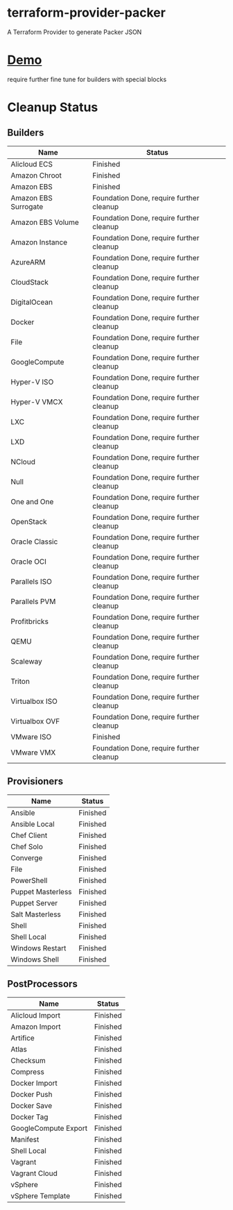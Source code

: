 # terraform-provider-packer
A Terraform Provider to generate Packer JSON

# [Demo](https://asciinema.org/a/189475)

require further fine tune for builders with special blocks

# Cleanup Status

## Builders
|Name|Status|
|--|--|
|Alicloud ECS|Finished|
|Amazon Chroot|Finished|
|Amazon EBS|Finished|
|Amazon EBS Surrogate|Foundation Done, require further cleanup|
|Amazon EBS Volume|Foundation Done, require further cleanup|
|Amazon Instance|Foundation Done, require further cleanup|
|AzureARM|Foundation Done, require further cleanup|
|CloudStack|Foundation Done, require further cleanup|
|DigitalOcean|Foundation Done, require further cleanup|
|Docker|Foundation Done, require further cleanup|
|File|Foundation Done, require further cleanup|
|GoogleCompute|Foundation Done, require further cleanup|
|Hyper-V ISO|Foundation Done, require further cleanup|
|Hyper-V VMCX|Foundation Done, require further cleanup|
|LXC|Foundation Done, require further cleanup|
|LXD|Foundation Done, require further cleanup|
|NCloud|Foundation Done, require further cleanup|
|Null|Foundation Done, require further cleanup|
|One and One|Foundation Done, require further cleanup|
|OpenStack|Foundation Done, require further cleanup|
|Oracle Classic|Foundation Done, require further cleanup|
|Oracle OCI|Foundation Done, require further cleanup|
|Parallels ISO|Foundation Done, require further cleanup|
|Parallels PVM|Foundation Done, require further cleanup|
|Profitbricks|Foundation Done, require further cleanup|
|QEMU|Foundation Done, require further cleanup|
|Scaleway|Foundation Done, require further cleanup|
|Triton|Foundation Done, require further cleanup|
|Virtualbox ISO|Foundation Done, require further cleanup|
|Virtualbox OVF|Foundation Done, require further cleanup|
|VMware ISO|Finished|
|VMware VMX|Foundation Done, require further cleanup|

## Provisioners
|Name|Status|
|--|--|
|Ansible|Finished|
|Ansible Local|Finished|
|Chef Client|Finished|
|Chef Solo|Finished|
|Converge|Finished|
|File|Finished|
|PowerShell|Finished|
|Puppet Masterless|Finished|
|Puppet Server|Finished|
|Salt Masterless|Finished|
|Shell|Finished|
|Shell Local|Finished|
|Windows Restart|Finished|
|Windows Shell|Finished|

## PostProcessors
|Name|Status|
|--|--|
|Alicloud Import|Finished|
|Amazon Import|Finished|
|Artifice|Finished|
|Atlas|Finished|
|Checksum|Finished|
|Compress|Finished|
|Docker Import|Finished|
|Docker Push|Finished|
|Docker Save|Finished|
|Docker Tag|Finished|
|GoogleCompute Export|Finished|
|Manifest|Finished|
|Shell Local|Finished|
|Vagrant|Finished|
|Vagrant Cloud|Finished|
|vSphere|Finished|
|vSphere Template|Finished|
